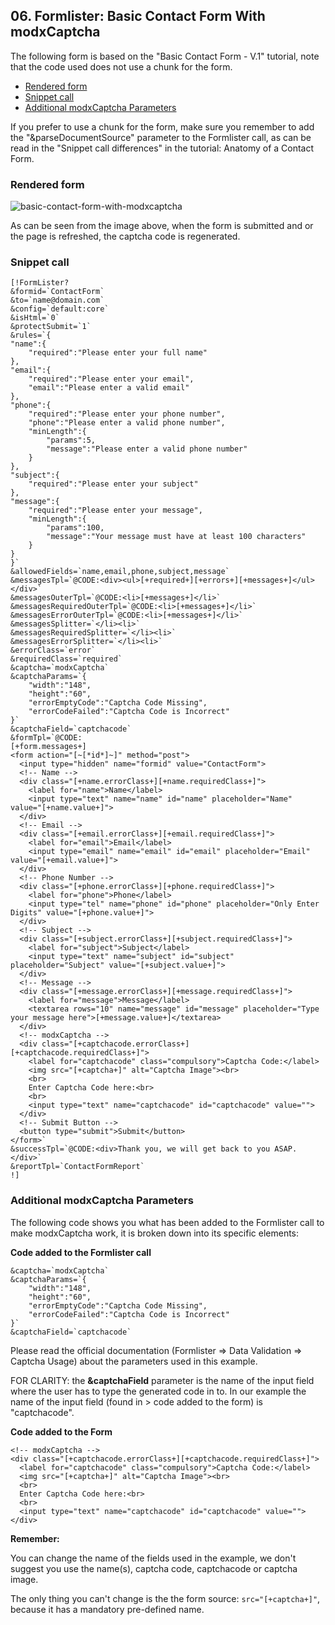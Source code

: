 ## 06. Formlister: Basic Contact Form With modxCaptcha

The following form is based on the "Basic Contact Form - V.1" tutorial, note that the code used does not use a chunk for the form.

* [Rendered form](#rendered-form)
* [Snippet call](#snippet-call)
* [Additional modxCaptcha Parameters](#additional-modxcaptcha-parameters)

If you prefer to use a chunk for the form, make sure you remember to add the "&parseDocumentSource" parameter to the Formlister call, as can be read in the "Snippet call differences" in the tutorial: Anatomy of a Contact Form.

### Rendered form

![basic-contact-form-with-modxcaptcha](https://user-images.githubusercontent.com/1859868/111326513-e61a3800-866c-11eb-8957-ab26e821e055.jpg)

As can be seen from the image above, when the form is submitted and or the page is refreshed, the captcha code is regenerated.

### Snippet call

```
[!FormLister?
&formid=`ContactForm`
&to=`name@domain.com`
&config=`default:core`
&isHtml=`0`
&protectSubmit=`1`
&rules=`{
"name":{
    "required":"Please enter your full name"
},
"email":{
    "required":"Please enter your email",
    "email":"Please enter a valid email"
},
"phone":{
    "required":"Please enter your phone number",
    "phone":"Please enter a valid phone number",
    "minLength":{
        "params":5,
        "message":"Please enter a valid phone number"
    }
},
"subject":{
    "required":"Please enter your subject"
},
"message":{
    "required":"Please enter your message",
    "minLength":{
        "params":100,
        "message":"Your message must have at least 100 characters"
    }
}
}`
&allowedFields=`name,email,phone,subject,message`
&messagesTpl=`@CODE:<div><ul>[+required+][+errors+][+messages+]</ul></div>`
&messagesOuterTpl=`@CODE:<li>[+messages+]</li>`
&messagesRequiredOuterTpl=`@CODE:<li>[+messages+]</li>`
&messagesErrorOuterTpl=`@CODE:<li>[+messages+]</li>`
&messagesSplitter=`</li><li>`
&messagesRequiredSplitter=`</li><li>`
&messagesErrorSplitter=`</li><li>`
&errorClass=`error`
&requiredClass=`required`
&captcha=`modxCaptcha`
&captchaParams=`{
    "width":"148",
    "height":"60",
    "errorEmptyCode":"Captcha Code Missing",
    "errorCodeFailed":"Captcha Code is Incorrect"
}`
&captchaField=`captchacode`
&formTpl=`@CODE:
[+form.messages+]
<form action="[~[*id*]~]" method="post">
  <input type="hidden" name="formid" value="ContactForm">
  <!-- Name -->
  <div class="[+name.errorClass+][+name.requiredClass+]">
    <label for="name">Name</label>
    <input type="text" name="name" id="name" placeholder="Name" value="[+name.value+]">
  </div>
  <!-- Email -->
  <div class="[+email.errorClass+][+email.requiredClass+]">
    <label for="email">Email</label>
    <input type="email" name="email" id="email" placeholder="Email" value="[+email.value+]">
  </div>
  <!-- Phone Number -->
  <div class="[+phone.errorClass+][+phone.requiredClass+]">
    <label for="phone">Phone</label>
    <input type="tel" name="phone" id="phone" placeholder="Only Enter Digits" value="[+phone.value+]">
  </div>
  <!-- Subject -->
  <div class="[+subject.errorClass+][+subject.requiredClass+]">
    <label for="subject">Subject</label>
    <input type="text" name="subject" id="subject" placeholder="Subject" value="[+subject.value+]">
  </div>
  <!-- Message -->
  <div class="[+message.errorClass+][+message.requiredClass+]">
    <label for="message">Message</label>
    <textarea rows="10" name="message" id="message" placeholder="Type your message here">[+message.value+]</textarea>
  </div>
  <!-- modxCaptcha -->
  <div class="[+captchacode.errorClass+][+captchacode.requiredClass+]">
    <label for="captchacode" class="compulsory">Captcha Code:</label>
    <img src="[+captcha+]" alt="Captcha Image"><br>
    <br>
    Enter Captcha Code here:<br>
    <br>
    <input type="text" name="captchacode" id="captchacode" value="">
  </div>
  <!-- Submit Button -->
  <button type="submit">Submit</button>
</form>`
&successTpl=`@CODE:<div>Thank you, we will get back to you ASAP.</div>`
&reportTpl=`ContactFormReport`
!]
```

### Additional modxCaptcha Parameters

The following code shows you what has been added to the Formlister call to make modxCaptcha work, it is broken down into its specific elements:

**Code added to the Formlister call**

```
&captcha=`modxCaptcha`
&captchaParams=`{
    "width":"148",
    "height":"60",
    "errorEmptyCode":"Captcha Code Missing",
    "errorCodeFailed":"Captcha Code is Incorrect"
}`
&captchaField=`captchacode`
```

Please read the official documentation (Formlister => Data Validation => Captcha Usage) about the parameters used in this example.

FOR CLARITY: the **&captchaField** parameter is the name of the input field where the user has to type the generated code in to. In our example the name of the input field (found in > code added to the form) is "captchacode".

**Code added to the Form**

```
<!-- modxCaptcha -->
<div class="[+captchacode.errorClass+][+captchacode.requiredClass+]">
  <label for="captchacode" class="compulsory">Captcha Code:</label>
  <img src="[+captcha+]" alt="Captcha Image"><br>
  <br>
  Enter Captcha Code here:<br>
  <br>
  <input type="text" name="captchacode" id="captchacode" value="">
</div>
```

**Remember:**

You can change the name of the fields used in the example, we don't suggest you use the name(s), captcha code, captchacode or captcha image.

The only thing you can't change is the the form source: `src="[+captcha+]"`, because it has a mandatory pre-defined name.
